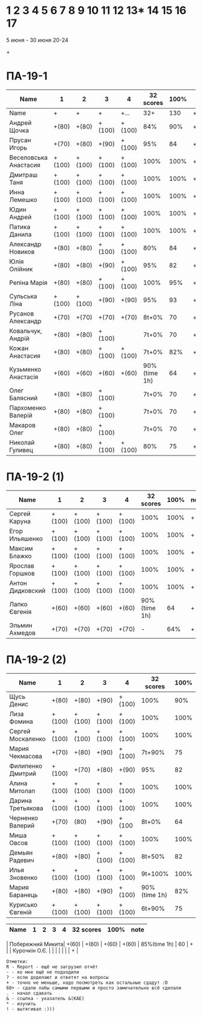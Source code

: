# 1 2 3 4 5 6 7 8 9 10 11 12 13* 14 15 16 17

5 июня - 30 июня
20-24


<!---
	素晴らしい
	優れた
	
	Great job ^-^
	Good job ^-^
	Well done!
	Excellent!
	Impressive *-*
	Magnificent!
	Great !!!
	Marvelous!!!
	Fantastic!!!
	Wonderful!!!
	Wondrous!!!
	AWESOME!!!
	Unbelievable!!!
	Craftable Minecraftable
	Brilliant!!!
	Flawless work :)
	
	Thanks for your persistence and curiosity (=
	
	90 A
	82 B
	75 C
	64 D
	60 E
	
	
	
	О, ещё такой вопрос, тут Василий Евгеньевич мне вчера написал:

"пособие утвердили на ученом совете факультета и его уже можно отправлять в репозиторий ДНУ."

Попросил у Вас узнать, как как направить пособие в репозиторий
-->+



# ПА-19-1
| Name                  | 1      | 2      | 3      | 4      | 32 scores    | __100%__ | note      |
| --------------------- | ------ | ------ | ------ | ------ | ------------ | -------- | --------- |
| Name                  | +      | +      | +      | +...   | 32+          | 130      | +++++++++ |
| Андрей Щочка          | +(80)  | +(80)  | +(100) | +(100) | 84%          | 90%      | +         |	cpp - Crash Bandicoot
| Прусан Игорь          | +(70)  | +(80)  | +(90)  | +(100) | 95%          | 84       | +         |	(84) java - Riki Martin
| Веселовська Анастасия | +(100) | +(100) | +(100) | +(100) | 100%         | 100%     | +         |
| Дмитраш Таня          | +(100) | +(100) | +(100) | +(100) | 100%         | 100%     | ++        |	grost_player+++			EnigmaMaster (ArchThree)
| Инна Лемешко          | +(100) | +(100) | +(100) | +(100) | 100%         | 100%     | +         | LIS - Multi
| Юдин Андрей           | +(100) | +(100) | +(100) | +(100) | 100%         | 100%     | ++        | 								LinuxMaster  (2B) X_4ndry - Multi - while (glfwGetKey(Win1->getGLFWHandle(), GLFW_KEY_ESCAPE) != GLFW_PRESS && glfwGetKey(Win2->getGLFWHandle(), GLFW_KEY_ESCAPE) != GLFW_PRESS && glfwGetKey(window, GLFW_KEY_ESCAPE) != GLFW_PRESS && glfwWindowShouldClose(Win1->getGLFWHandle()) == 0)
| Патика Данила         | +(100) | +(100) | +(100) | +(100) | 100%         | 100%     | ++        |	LoneSamurai				EnigmaMaster (Sequence3)	EBO + Texures + Sampling + Blur
| Александр Новиков     | +(80)  | +(80)  | +(100) | +(100) | 80%          | 84   	  | ++        | 0_- - ^-^
| Юлія Олійник          | +(80)  | +(80)  | +(90)  | +(100) | 95%          | 82       | +         | 84 Python
| Репіна Марія          | +(80)  | +(80)  | +(100) | +(100) | 100%         | 95%      | +         |
| Сульська Ліна         | +(100) | +(100) | +(90)  | +(90)  | 95%          | 93       | +++++     | Was russ server bug :) Херсон - DownLoad Report _Володимирівна_?
| Русанов Александр     | +(70)  | +(70)  | +(70)  | +(70)  | 8t+0%        | 70       | +         |
| Ковальчук, Андрій     | +(80)  | +(80)  | +(100) |        | 7t+0%        | 70       | +         |
| Кожан Анастасия       | +(80)  | +(80)  | +(100) | +(100) | 7t+0%        | 82%      | +         | 10
| Кузьменко Анастасія   | +(60)  | +(60)  | +(60)  | +(60)  | 90%(time 1h) | 64       | +         |
| Олег Балясний         | +(80)  | +(80)  | +(100) |        | 7t+0%        | 70       | ++        | +++ Invalid partition table ?
| Пархоменко Валерій    | +(80)  | +(80)  | +(100) |        | 7t+0%        | 70       | +         |
| Макаров Олег      	| +(80)  | +(80)  | +(100) |    	| 7t+0%        | 70 	  | +  		  |
| Николай Гуливец       | +(80)  | +(80)  | +(100) | +(100) | 80%          | 75       | +         |

# ПА-19-2 (1) 
| Name             | 1      | 2      | 3      | 4      | 32 scores    | __100%__ | note |
| ---------------- | ------ | ------ | ------ | ------ | ------------ | -------- | ---- |
| Сергей Каруна    | +(100) | +(100) | +(100) | +(100) | 100%         | 100%     | +    | - GRAY					EnigmaMaster+	(Umbrella)
| Егор Ильяшенко   | +(100) | +(100) | +(100) | +(100) | 100%         | 100%     | +    | - git vitall				EnigmaMaster-	(Bulb)
| Максим Блажко    | +(100) | +(100) | +(100) | +(100) | 100%         | 100%     | +    | MOB						EnigmaMaster-	(SquareOfCircle)
| Ярослав Горшков  | +(100) | +(100) | +(100) | +(100) | 100%         | 100%     | +    |							EnigmaMaster+++ (Hex)
| Антон Дидковский | +(100) | +(100) | +(100) | +(100) | 100%         | 100%     | +    | - grost_player - Ta
| Лапко Євгенія    | +(60)  | +(60)  | +(60)  | +(60)  | 90%(time 1h) | 64         | +    |
| Эльмин Ахмедов   | +(70)  | +(70)  | +(70)  | +(70)  | - 	          | 64%      | +    

# ПА-19-2 (2)
| Name              | 1      | 2      | 3      | 4      | 32 scores    | __100%__ | note |
| ----------------- | ------ | ------ | ------ | ------ | ------------ | -------- | ---- |
| Щусь Денис        | +(80)  | +(80)  | +(90)  |+(100)  | 100%         | 90%     | +    |
| Лиза Фомина       | +(100) | +(100) | +(100) | +(100) | 100%         | 100%     | +    |	MsGoatFom			EnigmaMaster+++ (ArchThousand) OS/2 - Virtual Mem - Swap - Глубина Папки - СФ - Пингвин Генту может достигать под водой скорости 30 — 35 км/ч и нырять на глубину 100 − 200 метров - LTS
| Сергей Москаленко | +(100) | +(100) | +(100) | +(100) | 100%         | 100%     | +    |						EnigmaMaster+++ (Umbrella)
| Мария Чекмасова   | +(70)  | +(80)  | +(90)  | +(100) | 7t+90%       | 75       | +    |
| Филипенко Дмитрий | +(100) | +(70)  | +(80)  | +(90)  | 95%          | 82       | +++++    |
| Алина Митолап     | +(100) | +(100) | +(100) | +(100) | 100%         | 100%     | +    |	MITOLAPKA			EnigmaMaster	(2B!!!)
| Дарина Третьякова | +(100) | +(100) | +(100) | +(100) | 100%         | 100%     | +    | (100%) 	OwlWise				EnigmaMaster	(Sequence4)
| Черненко Валерий  | +(70)  | (80)   | +(90)  | +(100  | 8t+0%        | 64       | +    |
| Миша Овсов        | +(100) | +(100) | +(100) | +(100) | 100%         | 100%     | +    |						EnigmaMaster+++	(2B)
| Демьян Радевич    | +(80)  | +(80)  | +(100) | +(100) | 8t+50%       | 82  	  | +    |
| Илья Зновенко     | +(100) | +(100) | +(100) | +(100) | 9t+100%      | 100%     | +    |
| Мария Баранець    | +(80)  | +(80)  | +(90)  | +(100) | 90%(time 1h) | 82%      | +    |
| Курисько Євгеній  | +(100) | +(100) | +(100) | +(100) | 6t+90%       | 75       | +    | (80+)

| Name             | 1      | 2      | 3   | 4   | 32 scores | __100%__ | note |
| ---------------- | ------ | ------ | --- | --- | --------- | -------- | ---- |

| Побережний Микита| +(60)  | +(60)  | +(60)  | +(60)  | 85%(time 1h) |    60      | +      |
| Курочкін О.Є.    |  		| 		 |		  | 	   |              |            | +      |
```
Отметки:
R - Report - ещё не загрузил отчёт
- - ко мне ещё не подходили
? - если доделают и ответят на вопросы 
+ - точно не меньше, надо посмотреть как остальные сдадут :D  
60+ - сдали лабы самыми первыми и просто замечательно всё сделали
. - начал сдавать
& - ссылка - указатель &(KAE)
* - изучить
! - вытягивал :)))
```
<!---
Notes:
char buffer[7 * 1024 * 1024] = {};

if( rand() ) {
       char buffer[7 * 1024 * 1024] = {};
       printf( "%s", buffer );
    } else {
       char buffer[6 * 1024 * 1024] = {};
       printf( "%s", buffer );
    }
-->




